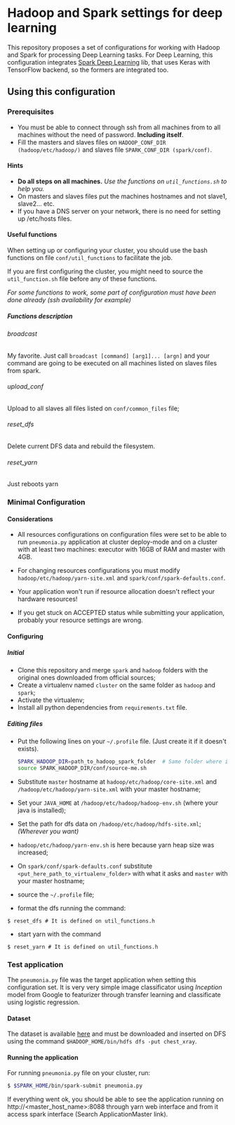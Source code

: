 # Hadoop and Spark settings for deep learning

This repository proposes a set of configurations for working with Hadoop and Spark for processing Deep Learning tasks. For Deep Learning, this configuration integrates [Spark Deep Learning](https://github.com/databricks/spark-deep-learning) lib, that uses Keras with TensorFlow backend, so the formers are integrated too.

## Using this configuration

### Prerequisites
* You must be able to connect through ssh from all machines from to all machines without the need of password. **Including itself**.
* Fill the masters and slaves files on `HADOOP_CONF_DIR (hadoop/etc/hadoop/)` and slaves file `SPARK_CONF_DIR (spark/conf)`.

#### Hints
* **Do all steps on all machines.** _Use the functions on `util_functions.sh` to help you._
* On masters and slaves files put the machines hostnames and not slave1, slave2... etc.
* If you have a DNS server on your network, there is no need for setting up /etc/hosts files.

#### Useful functions

When setting up or configuring your cluster, you should use the bash functions on file `conf/util_functions` to facilitate the job.

If you are first configuring the cluster, you might need to source the `util_function.sh` file before any of these functions.

_For some functions to work, some part of configuration must have been done already (ssh availability for example)_

##### Functions description

###### broadcast
My favorite. Just call `broadcast [command] [arg1]... [argn]` and your command are going to be executed on all machines listed on slaves files from spark.

###### upload_conf
Upload to all slaves all files listed on `conf/common_files` file;

###### reset_dfs
Delete current DFS data and rebuild the filesystem.

###### reset_yarn
Just reboots yarn

### Minimal Configuration

#### Considerations

* All resources configurations on configuration files were set to be able to run `pneumonia.py` application at cluster deploy-mode and on a cluster with at least two machines: executor with 16GB of RAM and master with 4GB.

* For changing resources configurations you must modify `hadoop/etc/hadoop/yarn-site.xml` and `spark/conf/spark-defaults.conf`.

* Your application won't run if resource allocation doesn't reflect your hardware resources!

* If you get stuck on ACCEPTED status while submitting your application, probably your resource settings are wrong.

#### Configuring

##### Initial 
* Clone this repository and merge `spark` and `hadoop` folders with the original ones downloaded from official sources;
* Create a virtualenv named `cluster` on the same folder as `hadoop` and `spark`;
* Activate the virtualenv;
* Install all python dependencies from `requirements.txt` file.

##### Editing files
* Put the following lines on your `~/.profile` file. (Just create it if it doesn't exists).
	``` sh
 	SPARK_HADOOP_DIR=path_to_hadoop_spark_folder  # Same folder where is `hadoop` and `spark` folder
 	source SPARK_HADOOP_DIR/conf/source-me.sh
	```
* Substitute `master` hostname at `hadoop/etc/hadoop/core-site.xml` and `/hadoop/etc/hadoop/yarn-site.xml` with your master hostname;
* Set your `JAVA_HOME` at `/hadoop/etc/hadoop/hadoop-env.sh` (where your java is installed);
* Set the path for dfs data on `/hadoop/etc/hadoop/hdfs-site.xml`; _(Wherever you want)_

* `hadoop/etc/hadoop/yarn-env.sh` is here because yarn heap size was increased;
* On `spark/conf/spark-defaults.conf` substitute `<put_here_path_to_virtualenv_folder>` with what it asks and `master` with your master hostname;

* source the `~/.profile` file;
* format the dfs running the command:
```
$ reset_dfs # It is defined on util_functions.h
```
* start yarn with the command
```
$ reset_yarn # It is defined on util_functions.h
```

### Test application
The `pneumonia.py` file was the target application when setting this configuration set. It is very very simple image classificator using _Inception_ model from Google to featurizer through transfer learning and classificate using logistic regression.

#### Dataset
The dataset is available [here](https://www.kaggle.com/paultimothymooney/chest-xray-pneumonia) and must be downloaded and inserted on DFS using the command `$HADOOP_HOME/bin/hdfs dfs -put chest_xray`.

#### Running the application

For running `pneumonia.py` file on your cluster, run:
``` sh
$ $SPARK_HOME/bin/spark-submit pneumonia.py
```

If everything went ok, you should be able to see the application running on http://<master_host_name>:8088 through yarn web interface and from it access spark interface (Search ApplicationMaster link).
